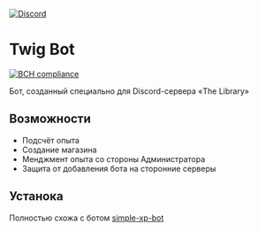 [![Discord](https://discordapp.com/api/guilds/612406451109101599/embed.png?style=banner2)](https://discord.gg/QM7mZ5V)

# Twig Bot
[![BCH compliance](https://bettercodehub.com/edge/badge/runic-tears/twig-bot?branch=master)](https://bettercodehub.com/)

Бот, созданный специально для Discord-сервера «The Library»

## Возможности
- Подсчёт опыта
- Создание магазина
- Менджмент опыта со стороны Администратора
- Защита от добавления бота на сторонние серверы

## Устанока
Полностью схожа с ботом [simple-xp-bot](https://github.com/defracted/simple-xp-bot)

